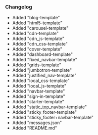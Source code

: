 ### Changelog

- Added "blog-template"
- Added "html5-template"
- Added "carousel-template"
- Added "cdn-template"
- Added "cdn_js-template"
- Added "cdn_css-template"
- Added "cover-template"
- Added "dashboard-template"
- Added "fixed_navbar-template"
- Added "grids-template"
- Added "jumbotron-template"
- Added "justified_nav-template"
- Added "local_css-template"
- Added "local_js-template"
- Added "navbar-template"
- Added "sign-in-template"
- Added "starter-template"
- Added "static_top_navbar-template"
- Added "sticky_footer-template"
- Added "sticky_footer+navbar-template"
- Added "messages.json"
- Added "README.md"

